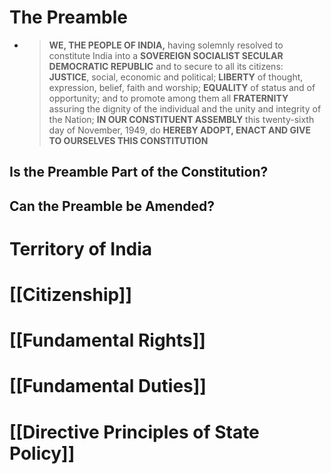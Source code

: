 # The Preamble
- > **WE, THE PEOPLE OF INDIA,** having solemnly resolved to constitute India into a **SOVEREIGN SOCIALIST SECULAR DEMOCRATIC REPUBLIC** and to secure to all its citizens:
	**JUSTICE**, social, economic and political; 
	**LIBERTY** of thought, expression, belief, faith and worship;
	**EQUALITY** of status and of opportunity;
	and to promote among them all 
	**FRATERNITY** assuring the dignity of the individual and the unity and integrity of the Nation;
	**IN OUR CONSTITUENT ASSEMBLY** this twenty-sixth day of November, 1949, do **HEREBY ADOPT, ENACT AND GIVE TO OURSELVES THIS 	CONSTITUTION**
	
## Is the Preamble Part of the Constitution?
## Can the Preamble be Amended?
# Territory of India
# [[Citizenship]]
# [[Fundamental Rights]]
# [[Fundamental Duties]]
# [[Directive Principles of State Policy]]
